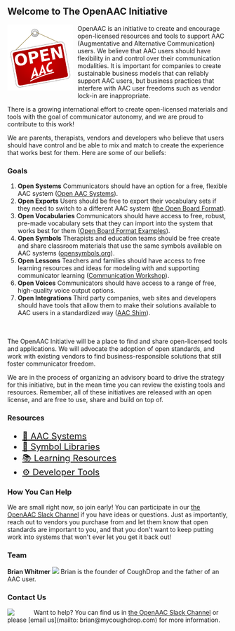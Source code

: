 ## Welcome to The OpenAAC Initiative

<img src='openaac.svg' style='height: 150px; float: left; margin: 0 10px 10px 0;'/> 
OpenAAC is an initiative to create and encourage open-licensed
resources and tools to support AAC (Augmentative and Alternative
Communication) users. We believe that AAC users should have 
flexibility in and control over their communication modalities.
It is important for companies to create sustainable business
models that can reliably support AAC users, but business 
practices that interfere with AAC user freedoms such as
vendor lock-in are inappropriate.

There is a growing international effort to create open-licensed
materials and tools with the goal of communicator autonomy, and
we are proud to contribute to this work!

We are parents, therapists, vendors and developers who believe
that users should have control and be able to mix and match to create the experience that works best for them. Here are some of our beliefs:

### Goals
1. __Open Systems__ Communicators should have an option for a free, flexible AAC system ([Open AAC Systems](aac.md)).
2. __Open Exports__ Users should be free to export their vocabulary sets if they need to switch to a different AAC system ([the Open Board Format](https://openboardformat.org)). 
3. __Open Vocabularies__ Communicators should have access to free, robust, pre-made vocabulary sets that they can import into the system that works best for them ([Open Board Format Examples](https://openboardformat.org/examples)).
4. __Open Symbols__ Therapists and education teams should be free create and share classroom materials that use the same symbols available on AAC systems ([opensymbols.org](https://www.opensymbols.org)).
5. __Open Lessons__ Teachers and families should have access to free learning resources and ideas for modeling with and supporting communicator learning ([Communication Workshop](https://www.coreworkshop.org)).
6. __Open Voices__ Communicators should have access to a range of free, high-quality voice output options.
7. __Open Integrations__ Third party companies, web sites and developers should have tools that allow them to make their solutions available to AAC users in a standardized way ([AAC Shim](https://tools.openaac.org)).

<br/><br/>The OpenAAC Initiative will be a place to find and share open-licensed tools and applications. We will advocate the adoption
of open standards, and work with existing vendors to find 
business-responsible solutions that still foster communicator freedom.

We are in the process of organizing an advisory board to drive the strategy for this initiative, but in the mean time you can review the existing tools and resources. Remember, all of these initiatives are released with an open license, and are free to use, share and build on top of.

### Resources

<div style='font-size: 20px;'>
  <ul>
    <li><a href="aac.html">📱 AAC Systems</a></li>
    <li><a href="symbols.html">📸 Symbol Libraries</a></li>
    <li><a href="learning.html">📚 Learning Resources</a></li>
    <li><a href="developers.html">⚙️ Developer Tools</a></li>
  </ul>
</div>

### How You Can Help

We are small right now, so join early! You can participate in our
<a href="https://join.slack.com/t/openaac/shared_invite/enQtNTQwNDgwODYyNjU5LWE2ODZlMWEyNmIyMWIwMzYyNzIyZmNlZWM2MDc4YzEwNWNmNWZlYTViYzBmMjZiNjcwNDkyZjRkNzUzNzg0OTA">the OpenAAC Slack Channel</a> if you have ideas or questions. Just as importantly, reach out to vendors you
purchase from and let them know that open standards are
important to you, and that you don't want to keep putting work
into systems that won't ever let you get it back out!


### Team

<div id="team">
  <div class='team_member'>
    <strong>Brian Whitmer</strong>
    <img src="http://m3.goeshow.com/atia/orlando/2018/profile.cfm?profile_name=download&xtemplate&image=e:\docs\_clientuploads\BA9169FE-6282-47F9-B765-CBA15651FB5B\survey\beccadad_1.jpg"/>
    Brian is the founder of CoughDrop and the father of an AAC user.
  </div>
</div>

### Contact Us
<img src="https://cdn.worldvectorlogo.com/logos/slack-1.svg" style='float: left; width: 50px; padding-right: 10px;' />
Want to help? You can find us in
<a href="https://join.slack.com/t/openaac/shared_invite/enQtNTQwNDgwODYyNjU5LWE2ODZlMWEyNmIyMWIwMzYyNzIyZmNlZWM2MDc4YzEwNWNmNWZlYTViYzBmMjZiNjcwNDkyZjRkNzUzNzg0OTA">the OpenAAC Slack Channel</a> or 
please [email us](mailto: brian@mycoughdrop.com) for more information.
